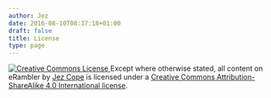 ```yaml
---
author: Jez
date: 2016-08-10T08:37:18+01:00
draft: false
title: License
type: page
---
```


<a class="license" href="http://creativecommons.org/licenses/by-sa/4.0/" rel="license">
  <img alt="Creative Commons License" src="https://i.creativecommons.org/l/by-sa/4.0/88x31.png" style="border-width:0">
</a>
Except where otherwise stated, all content on <span href="http://purl.org/dc/dcmitype/Text" property="dct:title" rel="dct:type" xmlns:dct="http://purl.org/dc/terms/">eRambler</span> by <a href="http://erambler.co.uk/" property="cc:attributionName" rel="cc:attributionURL" xmlns:cc="http://creativecommons.org/ns#">Jez Cope</a> is licensed under a <a href="http://creativecommons.org/licenses/by-sa/4.0/" rel="license">Creative Commons Attribution-ShareAlike 4.0 International license</a>.

